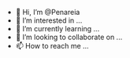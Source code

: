 - 👋 Hi, I’m @Penareia
- 👀 I’m interested in ...
- 🌱 I’m currently learning ...
- 💞️ I’m looking to collaborate on ...
- 📫 How to reach me ...

<!---
Penareia/Penareia is a ✨ special ✨ repository because its `README.md` (this file) appears on your GitHub profile.
You can click the Preview link to take a look at your changes.
--->
